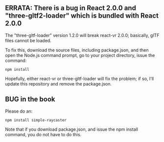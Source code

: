 
## ERRATA: There is a bug in React 2.0.0 and "three-gltf2-loader" which is bundled with React 2.0.0

The "three-gltf-loader" version 1.2.0 will break react-vr 2.0.0; basically, glTF files cannot be loaded.

To fix this, download the source files, including package.json, and then open the Node.js command prompt, go to your project directory, issue the command: 

```npm install```

Hopefully, either react-vr or three-gltf-loader will fix the problem; if so, I'll update this repository and remove the package.json.

## BUG in the book

Please do an:

```npm install simple-raycaster```

Note that if you download package.json, and issue the npm install command, you do not have to do this.

